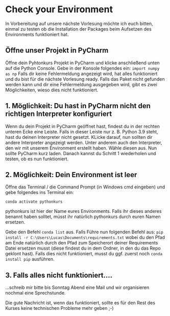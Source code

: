 # Check your Environment 

In Vorbereitung auf unsere nächste Vorlesung möchte ich euch bitten, einmal zu testen ob die Installation der Packages beim Aufsetzen des Environments funktioniert hat. 

## Öffne unser Projekt in PyCharm 
Öffne dein Pyhtonkurs Projekt in PyCharm und klicke anschließend unten auf die Python Console. Gebe in der Konsole folgendes ein:
``` import numpy as np ```
Falls dir keine Fehlermeldung angezeigt wird, hat alles funktioniert und du bist für die nächste Vorlesung ready. Falls das Paket nicht gefunden werden kann und dir eine Fehlermeldung ausgegeben wird, gibt es zwei Möglichkeiten, wieso dies nicht funktioniert.

## 1. Möglichkeit: Du hast in PyCharm nicht den richtigen Interpreter konfiguriert
Wenn du dein Projekt in PyCharm geöffnet hast, findest du in der rechten unteren Ecke eine Leiste. Falls in dieser Leiste nur z. B. Python 3.9 steht, hast du deinen Interpreter nicht gesetzt. KLicke darauf, nun sollten dir andere Interpreter angezeigt werden. Unter anderem auch den Interpreter, den wir mit unserem Environment erstellt haben. Wähle diesen aus. Nun sollte PyCharm kurz laden. Danach kannst du Schritt 1 wiederholen und testen, ob es nun funktioniert. 

## 2. Möglichkeit: Dein Environment ist leer

Öffne das Terminal / die Command Prompt (in Windows cmd eingeben) und gebe folgendes ins Terminal ein: 

```conda activate pythonkurs``` 

pythonkurs ist hier der Name eures Environments. Falls ihr dieses anderes benannt haben solltet, müsst ihr natürlich pythonkurs durch euren Namen ersetzen.

Gebe den Befehl ```conda list``` aus. Falls 
Führe nun folgenden Befehl aus: ```pip install -r C:\Users\Lucas\Documents\requirements.txt``` wobei du den Pfad am Ende natürlich durch den Pfad zum Speicherort deiner Requirements Datei ersetzen musst (diese findest du in dem Ordner, in den du das Repo geklont hast). Falls dies nicht funktioniert, musst du ggf. zuerst noch ```conda install pip``` ausführen. 

## 3. Falls alles nicht funktioniert....
...schreib mir bitte bis Sonntag Abend eine Mail und wir organisieren nochmal eine Sprechstunde. 

Die gute Nachricht ist, wenn das funktioniert, sollte es für den Rest des Kurses keine technischen Probleme mehr geben ;-)




